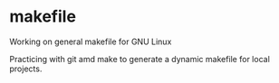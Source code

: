 makefile
========

Working on general makefile for GNU Linux

Practicing with git amd make to generate a dynamic makefile for local projects.
